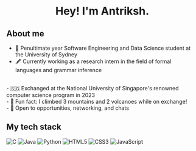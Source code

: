 # <div align="center">Hey! I'm Antriksh.</div>

## About me
- 📖 Penultimate year Software Engineering and Data Science student at the University of Sydney
- 🖋️ Currently working as a research intern in the field of formal languages and grammar inference
<br>
- 🇸🇬 Exchanged at the National University of Singapore's renowned computer science program in 2023 
<br>
- 🌋 Fun fact: I climbed 3 mountains and 2 volcanoes while on exchange!
<br>
- 💬 Open to opportunities, networking, and chats

## My tech stack

![C](https://img.shields.io/badge/c-%2300599C.svg?style=for-the-badge&logo=c&logoColor=white)
![Java](https://img.shields.io/badge/java-%23ED8B00.svg?style=for-the-badge&logo=openjdk&logoColor=white)
![Python](https://img.shields.io/badge/python-3670A0?style=for-the-badge&logo=python&logoColor=ffdd54)
![HTML5](https://img.shields.io/badge/html5-%23E34F26.svg?style=for-the-badge&logo=html5&logoColor=white)
![CSS3](https://img.shields.io/badge/css3-%231572B6.svg?style=for-the-badge&logo=css3&logoColor=white)
![JavaScript](https://img.shields.io/badge/javascript-%23323330.svg?style=for-the-badge&logo=javascript&logoColor=%23F7DF1E)